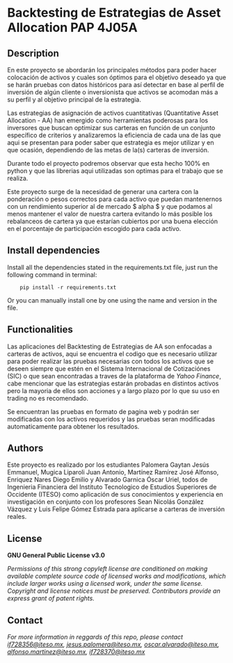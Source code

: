 # Backtesting de Estrategias de Asset Allocation PAP 4J05A

## Description
En este proyecto se abordarán los principales métodos para poder hacer colocación de activos y cuales son óptimos para el objetivo deseado ya que se harán pruebas con datos históricos para así detectar en base al perfil de inversión de algún cliente o inversionista que activos se acomodan más a su perfil y al objetivo principal de la estrategia.

Las estrategias de asignación de activos cuantitativas (Quantitative Asset Allocation - AA) han emergido como herramientas poderosas para los inversores que buscan optimizar sus carteras en función de un conjunto específico de criterios y analizaremos la eficiencia de cada una de las que aqui se presentan para poder saber que estrategia es mejor utilizar y en que ocasión, dependiendo de las metas de la(s) carteras de inversión.

Durante todo el proyecto podremos observar que esta hecho 100% en python y que las librerias aqui utilizadas son optimas para el trabajo que se realiza.

Este proyecto surge de la necesidad de generar una cartera con la ponderación o pesos correctos para cada activo que puedan mantenernos con un rendimiento superior al de mercado $ alpha $ y que podamos al menos mantener el valor de nuestra cartera evitando lo más posible los rebalanceos de cartera ya que estarían cubiertos por una buena elección en el porcentaje de participación escogido para cada activo.

## Install dependencies

Install all the dependencies stated in the requirements.txt file, just run the following command in terminal:

        pip install -r requirements.txt
        
Or you can manually install one by one using the name and version in the file.

## Functionalities

Las aplicaciones del Backtesting de Estrategias de AA son enfocadas a carteras de activos, aqui se encuentra el codigo que es necesario utilizar para poder realizar las pruebas necesarias con todos los activos que se deseen siempre que estén en el Sistema Internacional de Cotizaciónes (SIC) o que sean encontradas a traves de la plataforma de *Yahoo Finance*, cabe mencionar que las estrategias estarán probadas en distintos activos pero la mayoria de ellos son acciones y a largo plazo por lo que su uso en trading no es recomendado.

Se encuentran las pruebas en formato de pagina web y podrán ser modificadas con los activos requeridos y las pruebas seran modificadas automaticamente para obtener los resultados.

## Authors

Este proyecto es realizado por los estudiantes Palomera Gaytan Jesús Emmanuel, Mugica Liparoli Juan Antonio, Martínez Ramírez José Alfonso, Enriquez Nares Diego Emilio y Alvarado Garnica Óscar Uriel, todos de Ingenieria Financiera del Instituto Tecnologico de Estudios Superiores de Occidente (ITESO) como aplicación de sus conocimientos y experiencia en investigación en conjunto con los profesores Sean Nicolás González Vázquez y Luis Felipe Gómez Estrada para aplicarse a carteras de inversión reales.


## License
**GNU General Public License v3.0** 

*Permissions of this strong copyleft license are conditioned on making available 
complete source code of licensed works and modifications, which include larger 
works using a licensed work, under the same license. Copyright and license notices 
must be preserved. Contributors provide an express grant of patent rights.*

## Contact
*For more information in reggards of this repo, please contact if728356@iteso.mx, jesus.palomera@iteso.mx, oscar.alvarado@iteso.mx, alfonso.martinez@iteso.mx, if728370@iteso.mx*
